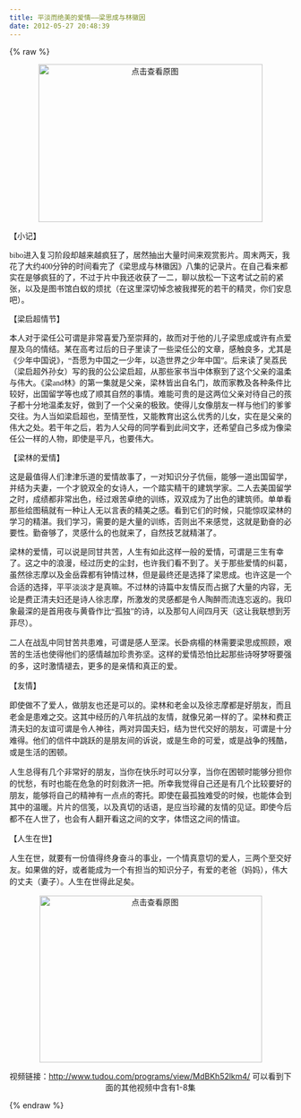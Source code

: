 ```yaml
---
title: 平淡而绝美的爱情——梁思成与林徽因
date: 2012-05-27 20:48:39
---
```

{% raw %}
<p style="text-align:center;"><span style="font-family:'Microsoft YaHei';font-size:14px;"><a target="_blank" href="/content/plugins/kl_album/upload/201205/a0b5cf57426135bd407722bc9fc339a4201205271425028248.jpg"><img src="/content/plugins/kl_album/upload/201205/a0b5cf57426135bd407722bc9fc339a4201205271425028248.jpg" width="400" height="282" alt="点击查看原图" border="0" /></a><br />
</span></p>
<p><span style="font-family:'Microsoft YaHei';font-size:14px;">【小记】</span></p>
<p><span style="font-family:'Microsoft YaHei';font-size:14px;">bibo进入复习阶段却越来越疯狂了，居然抽出大量时间来观赏影片。周末两天，我花了大约400分钟的时间看完了《梁思成与林徽因》八集的记录片。在自己看来都实在是够疯狂的了，不过于片中我还收获了一二，聊以放松一下这考试之前的紧张，以及是图书馆白蚁的烦扰（在这里深切悼念被我撵死的若干的精灵，你们安息吧）。</span></p>
<p><span style="font-family:'Microsoft YaHei';font-size:14px;">【梁启超情节】</span></p>
<p><span style="font-family:'Microsoft YaHei';font-size:14px;">本人对于梁任公可谓是非常喜爱乃至崇拜的，故而对于他的儿子梁思成或许有点爱屋及乌的情结。某在高考过后的日子里读了一些梁任公的文章，感触良多，尤其是《少年中国说》，“吾愿为中国之一少年，以造世界之少年中国”。后来读了吴荔民（梁启超外孙女）写的我的公公梁启超，从那些家书当中体察到了这个父亲的温柔与伟大。《梁and林》的第一集就是父亲，梁林皆出自名门，故而家教及各种条件比较好，出国留学等也成了顺其自然的事情。难能可贵的是这两位父亲对待自己的孩子都十分地温柔友好，做到了一个父亲的极致。使得儿女像朋友一样与他们的爹爹交往。为人当如梁启超也，至情至性，又能教育出这么优秀的儿女，实在是父亲的伟大之处。若干年之后，若为人父母的同学看到此间文字，还希望自己多成为像梁任公一样的人物，即使是平凡，也要伟大。</span></p>
<p><span style="font-family:'Microsoft YaHei';font-size:14px;">【梁林的爱情】</span></p>
<p><span style="font-family:'Microsoft YaHei';font-size:14px;">这是最值得人们津津乐道的爱情故事了，一对知识分子伉俪，能够一道出国留学，并结为夫妻，一个才貌双全的女诗人，一个踏实精干的建筑学家。二人去美国留学之时，成绩都非常出色，经过艰苦卓绝的训练，双双成为了出色的建筑师。单单看那些绘图稿就有一种让人无以言表的精美之感。看到它们的时候，只能惊叹梁林的学习的精湛。我们学习，需要的是大量的训练，否则出不来感觉，这就是勤奋的必要性。勤奋够了，灵感什么的也就来了，自然技艺就精湛了。</span></p>
<p><span style="font-family:'Microsoft YaHei';font-size:14px;">梁林的爱情，可以说是同甘共苦，人生有如此这样一般的爱情，可谓是三生有幸了。这之中的浪漫，经过历史的尘封，也许我们看不到了。</span><span style="line-height:21px;font-family:'Microsoft YaHei';font-size:14px;">关于那些爱情的纠葛，虽然徐志摩以及金岳霖都有钟情过林，但是最终还是选择了梁思成。也许这是一个合适的选择，平平淡淡才是真嘛。</span><span style="font-family:'Microsoft YaHei';font-size:14px;">不过林的诗篇中友情反而占据了大量的内容，无论是费正清夫妇还是诗人</span><span style="font-family:''Microsoft YaHei'';"><span style="line-height:21px;font-family:'Microsoft YaHei';font-size:14px;">徐志摩，所激发的灵感都是令人陶醉而流连忘返的。我印象最深的是首用夜与黄昏作比“孤独”的诗，以及那句人间四月天（这让我联想到芳菲尽）。</span></span></p>
<p><span style="font-family:''Microsoft YaHei'';"><span style="line-height:21px;font-family:'Microsoft YaHei';font-size:14px;">二人在战乱中同甘苦共患难，可谓是感人至深。长卧病榻的林需要梁思成照顾，艰苦的生活也使得他们的感情越加珍贵弥坚。这样的爱情恐怕比起那些诗呀梦呀要强的多，这时激情褪去，更多的是亲情和真正的爱。</span></span></p>
<p><span style="font-family:''Microsoft YaHei'';"><span style="line-height:21px;font-family:'Microsoft YaHei';font-size:14px;">【友情】</span></span></p>
<p><span style="font-family:''Microsoft YaHei'';"><span style="line-height:21px;font-family:'Microsoft YaHei';font-size:14px;">即使做不了爱人，做朋友也还是可以的。梁林和老金以及徐志摩都是好朋友，而且老金是患难之交。这其中经历的八年抗战的友情，就像兄弟一样的了。梁林和费正清夫妇的友谊可谓是令人神往，两对异国夫妇，结为世代交好的朋友，可谓是十分难得。他们的信件中跳跃的是朋友间的诉说，或是生命的可爱，或是战争的残酷，或是生活的困顿。</span></span></p>
<p><span style="font-family:''Microsoft YaHei'';"><span style="line-height:21px;font-family:'Microsoft YaHei';font-size:14px;">人生总得有几个非常好的朋友，当你在快乐时可以分享，当你在困顿时能够分担你的忧愁，有时也能在危急的时刻救济一把。所幸我觉得自己还是有几个比较要好的朋友，能够将自己的精神有一点点的寄托。即使在最孤独难受的时候，也能体会到其中的温暖。片片的信笺，以及真切的话语，是应当珍藏的友情的见证。即使今后都不在人世了，也会有人翻开看这之间的文字，体悟这之间的情谊。</span></span></p>
<p><span style="font-family:''Microsoft YaHei'';"><span style="line-height:21px;font-family:'Microsoft YaHei';font-size:14px;">【人生在世】</span></span></p>
<p><span style="font-family:''Microsoft YaHei'';"><span style="line-height:21px;font-family:'Microsoft YaHei';font-size:14px;">人生在世，就要有一份值得终身奋斗的事业，一个情真意切的爱人，三两个至交好友。如果做的好，或者能成为一个有担当的知识分子，有爱的老爸（妈妈），伟大的丈夫（妻子）。人生在世得此足矣。</span></span></p>
<p style="text-align:center;"><span style="font-family:''Microsoft YaHei'';"><span style="line-height:21px;font-family:'Microsoft YaHei';font-size:14px;"><a target="_blank" href="/content/plugins/kl_album/upload/201205/8ca30f9f8128bb1b37413e72e74e45622012052714253919810.jpg"><img src="/content/plugins/kl_album/upload/201205/8ca30f9f8128bb1b37413e72e74e45622012052714253919810.jpg" width="397" height="298" alt="点击查看原图" border="0" /></a></span></span></p>
<p style="text-align:center;"><span style="font-family:''Microsoft YaHei'';">视频链接：</span><a href="http://www.tudou.com/programs/view/MdBKh52lkm4/">http://www.tudou.com/programs/view/MdBKh52lkm4/</a>&nbsp;可以看到下面的其他视频中含有1-8集</p>{% endraw %}
